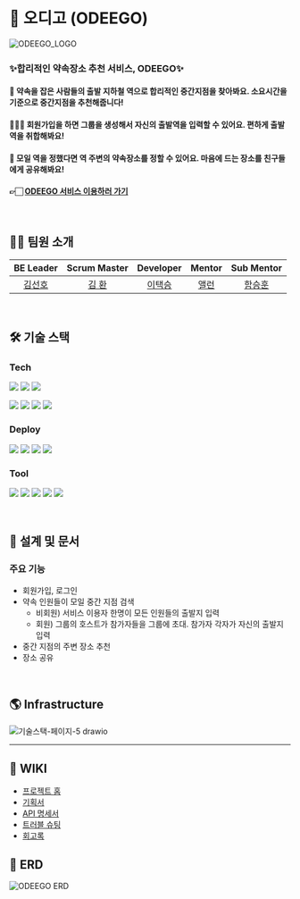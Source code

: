 # 🧭 오디고 (ODEEGO)

<img max-width="326" alt="ODEEGO_LOGO" src="https://user-images.githubusercontent.com/35731532/224637921-a6419a7e-2586-4610-81c7-28c68966698b.png">

### ✨합리적인 약속장소 추천 서비스, ODEEGO✨

#### 🚃 약속을 잡은 사람들의 출발 지하철 역으로 합리적인 중간지점을 찾아봐요. 소요시간을 기준으로 중간지점을 추천해줍니다!

#### 👩‍👧‍👦 회원가입을 하면 그룹을 생성해서 자신의 출발역을 입력할 수 있어요. 편하게 출발역을 취합해봐요!

#### 🍱 모일 역을 정했다면 역 주변의 약속장소를 정할 수 있어요. 마음에 드는 장소를 친구들에게 공유해봐요!

#### 👉🏻 [ODEEGO 서비스 이용하러 가기](https://odeego.vercel.app)

<br>

## 🧑‍💻 팀원 소개

|              BE Leader              |             Scrum Master              |              Developer              |                Mentor                |              Sub Mentor               |
|:-----------------------------------:|:-------------------------------------:|:-----------------------------------:|:------------------------------------:|:---------------------------------:|
| [김선호](https://github.com/preferKim) | [김 환](https://github.com/hwankim123) | [이택승](https://github.com/dlxortmd987)| [앨런](https://github.com/hongbin-dev) | [함승훈](https://github.com/seung-hun-h) |

<br>

## 🛠️ 기술 스택

### Tech

<img src="https://img.shields.io/badge/Java-FC4C02?style=flat-square&logo=java&logoColor=white"/> <img src="https://img.shields.io/badge/Spring boot-6DB33F?style=flat-square&logo=Spring boot&logoColor=white"/> <img src="https://img.shields.io/badge/gradle-02303A?logo=gradle&logoWidth=25"/>

<img src="https://img.shields.io/badge/Spring Data JPA-0078D4?style=flat-square&logo=Spring Data JPA&logoColor=white"/> <img src="https://img.shields.io/badge/MySQL-2AB1AC?style=flat-square&logo=MySQL&logoColor=white"/> <img src="https://img.shields.io/badge/H2 Database-2AB1AC?style=flat-square&logo=&logoColor=white"/> <img src="https://img.shields.io/badge/Junit-25A162?style=flat-square&logo=Junit5&logoColor=white"/>

### Deploy

<img src="https://img.shields.io/badge/Github Actions-2AB1AC?style=flat-square&logo=github&logoColor=black"/> <img src="https://img.shields.io/badge/docker-%230db7ed.svg?style=flat-square&logo=docker&logoColor=white"/> <img src="https://img.shields.io/badge/AWS-%23FF9900.svg?style=flat-square&logo=amazon-aws&logoColor=white"/> <img src="https://img.shields.io/badge/Cloud Watch-FF4F8B?style=flat-square&logo=amazon-cloudwatch&logoColor=white"/>

### Tool

<img src="https://img.shields.io/badge/IntelliJ IDEA-8A3391?style=flat-square&logo=IntelliJ IDEA&logoColor=black"/> <img src="https://img.shields.io/badge/Github-000000?style=flat-square&logo=Github&logoColor=white"/> <img src="https://img.shields.io/badge/Notion-FFFFFF?style=flat-square&logo=Notion&logoColor=black"/> 
<img src="https://img.shields.io/badge/Slack-4A154B?style=flat-square&logo=Slack&logoColor=white"/>
<img src="https://img.shields.io/badge/Jira-0052CC?style=flat-square&logo=Jira&logoColor=white"/>

<br>

## 🍎 설계 및 문서

### 주요 기능

- 회원가입, 로그인
- 약속 인원들이 모일 중간 지점 검색
  - 비회원) 서비스 이용자 한명이 모든 인원들의 출발지 입력
  - 회원) 그룹의 호스트가 참가자들을 그룹에 초대. 참가자 각자가 자신의 출발지 입력
- 중간 지점의 주변 장소 추천
- 장소 공유


<br>

## 🌎 Infrastructure
![기술스택-페이지-5 drawio](https://user-images.githubusercontent.com/35731532/224756229-7498bfed-7fd0-41dc-ac3a-26d48d9b7074.png)

---

## 📝 WIKI

 - [프로젝트 홈](https://backend-devcourse.notion.site/01-3041cf2d11094df09a63261351a3a1d0)
 - [기획서](https://backend-devcourse.notion.site/d9cef28a48ed409ca6f5367fbcad54cb)
 - [API 명세서](https://backend-devcourse.notion.site/API-92d7b8d46608455485ca50aea8d3eae3)
 - [트러블 슈팅](https://github.com/prgrms-web-devcourse/Team-PODO-ODEEGO-BE/wiki)
 - [회고록](https://www.notion.so/backend-devcourse/01-3041cf2d11094df09a63261351a3a1d0?p=ab7341a4921a49fb85615d04f333b813&pm=s)

## 💾 ERD
![ODEEGO ERD](https://user-images.githubusercontent.com/35731532/224753349-569e73f9-8a4d-4753-a186-1d537530aca9.png)
